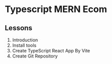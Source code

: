 # Typescript MERN Ecom

## Lessons

1. Introduction
2. Install tools
3. Create TypeScript React App By Vite
4. Create Git Repository
